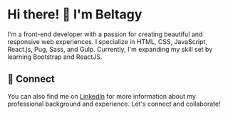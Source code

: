 # Hi there! 👋 I'm Beltagy

I'm a front-end developer with a passion for creating beautiful and responsive web experiences. I specialize in HTML, CSS, JavaScript, React.js, Pug, Sass, and Gulp. Currently, I'm expanding my skill set by learning Bootstrap and ReactJS.

## 🔗 Connect

You can also find me on [LinkedIn](https://www.linkedin.com/in/imbeltagy/) for more information about my professional background and experience. Let's connect and collaborate!

